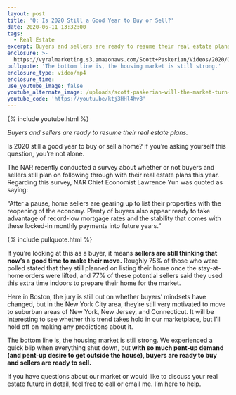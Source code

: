 ```yaml
---
layout: post
title: 'Q: Is 2020 Still a Good Year to Buy or Sell?'
date: 2020-06-11 13:32:00
tags:
  - Real Estate
excerpt: Buyers and sellers are ready to resume their real estate plans.
enclosure: >-
  https://vyralmarketing.s3.amazonaws.com/Scott+Paskerian/Videos/2020/Q-+Is+2020+Still+a+Good+Year+to+Buy+or+Sell_.mp4
pullquote: 'The bottom line is, the housing market is still strong.'
enclosure_type: video/mp4
enclosure_time:
use_youtube_image: false
youtube_alternate_image: /uploads/scott-paskerian-will-the-market-turn-around-yt2.jpg
youtube_code: 'https://youtu.be/ktj3HHl4hv8'
---
```


{% include youtube.html %}

*Buyers and sellers are ready to resume their real estate plans.*

Is 2020 still a good year to buy or sell a home? If you’re asking yourself this question, you’re not alone.&nbsp;

The NAR recently conducted a survey about whether or not buyers and sellers still plan on following through with their real estate plans this year. Regarding this survey, NAR Chief Economist Lawrence Yun was quoted as saying:

“After a pause, home sellers are gearing up to list their properties with the reopening of the economy. Plenty of buyers also appear ready to take advantage of record-low mortgage rates and the stability that comes with these locked-in monthly payments into future years.”

{% include pullquote.html %}

If you’re looking at this as a buyer, it means **sellers are still thinking that now’s a good time to make their move.** Roughly 75% of those who were polled stated that they still planned on listing their home once the stay-at-home orders were lifted, and 77% of these potential sellers said they used this extra time indoors to prepare their home for the market.&nbsp;

Here in Boston, the jury is still out on whether buyers’ mindsets have changed, but in the New York City area, they’re still very motivated to move to suburban areas of New York, New Jersey, and Connecticut. It will be interesting to see whether this trend takes hold in our marketplace, but I’ll hold off on making any predictions about it.&nbsp;

The bottom line is, the housing market is still strong. We experienced a quick blip when everything shut down, but **with so much pent-up demand (and pent-up desire to get outside the house), buyers are ready to buy and sellers are ready to sell.&nbsp;**

If you have questions about our market or would like to discuss your real estate future in detail, feel free to call or email me. I’m here to help.